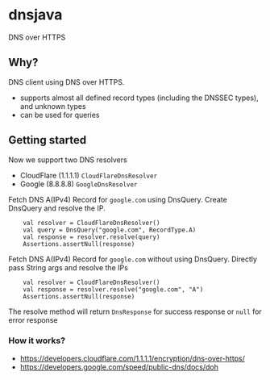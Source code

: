 # dnsjava
DNS over HTTPS

## Why?
DNS client using DNS over HTTPS.

- supports almost all defined record types (including the DNSSEC types), and unknown types
- can be used for queries

## Getting started
Now we support two DNS resolvers
- CloudFlare (1.1.1.1) `CloudFlareDnsResolver`
- Google (8.8.8.8) `GoogleDnsResolver`


Fetch DNS A(IPv4) Record for `google.com` using DnsQuery. Create DnsQuery and resolve the IP.
```
    val resolver = CloudFlareDnsResolver()
    val query = DnsQuery("google.com", RecordType.A)
    val response = resolver.resolve(query)
    Assertions.assertNull(response)
```

Fetch DNS A(IPv4) Record for `google.com` without using DnsQuery. Directly pass String args and resolve the IPs
```
    val resolver = CloudFlareDnsResolver()
    val response = resolver.resolve("google.com", "A")
    Assertions.assertNull(response)
```

The resolve method will return `DnsResponse` for success response or `null` for error response

### How it works?
- https://developers.cloudflare.com/1.1.1.1/encryption/dns-over-https/
- https://developers.google.com/speed/public-dns/docs/doh
